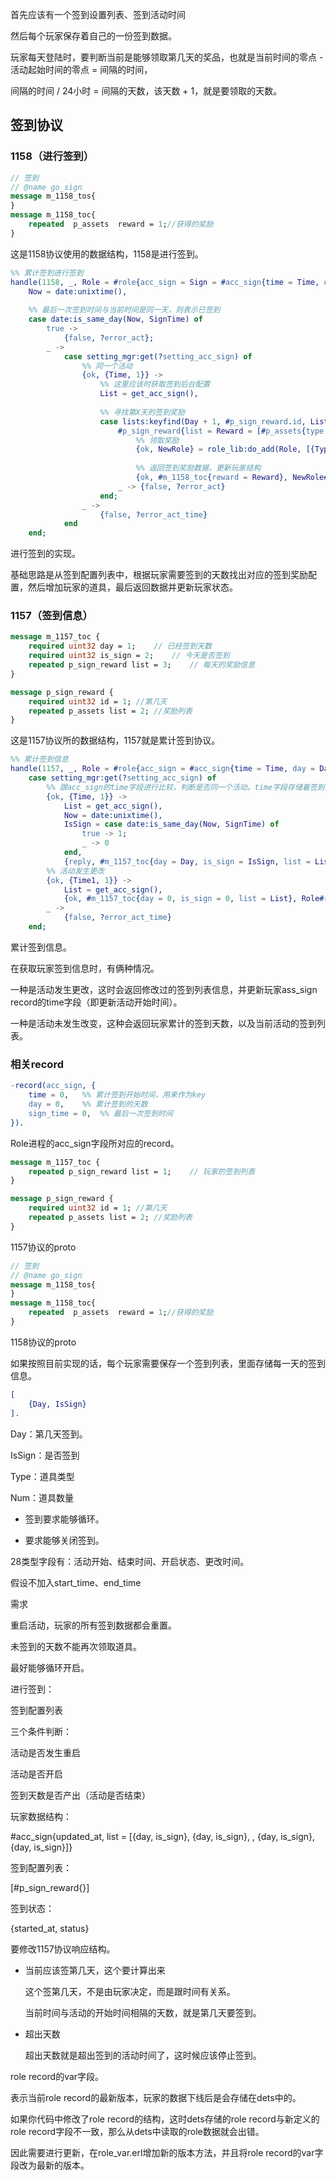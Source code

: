 

首先应该有一个签到设置列表、签到活动时间



然后每个玩家保存着自己的一份签到数据。

玩家每天登陆时，要判断当前是能够领取第几天的奖品，也就是当前时间的零点 - 活动起始时间的零点 =  间隔的时间，

间隔的时间 / 24小时 = 间隔的天数，该天数 + 1，就是要领取的天数。



## 签到协议

### 1158（进行签到）



```protobuf
// 签到
// @name go_sign
message m_1158_tos{
}
message m_1158_toc{
    repeated  p_assets  reward = 1;//获得的奖励
}
```

这是1158协议使用的数据结构，1158是进行签到。



```erlang
%% 累计签到进行签到
handle(1158, _, Role = #role{acc_sign = Sign = #acc_sign{time = Time, day = Day, sign_time = SignTime}}) ->
    Now = date:unixtime(),
    
    %% 最后一次签到时间与当前时间是同一天，则表示已签到
    case date:is_same_day(Now, SignTime) of
        true -> 
            {false, ?error_act};
        _ ->
            case setting_mgr:get(?setting_acc_sign) of
                %% 同一个活动
                {ok, {Time, 1}} -> 
                    %% 这里应该时获取签到后台配置
                    List = get_acc_sign(),
                    
                    %% 寻找第X天的签到奖励
                    case lists:keyfind(Day + 1, #p_sign_reward.id, List) of
                        #p_sign_reward{list = Reward = [#p_assets{type = Type, num = Num}]} -> 
                            %% 领取奖励
                            {ok, NewRole} = role_lib:do_add(Role, [{Type, Num}]),
                            
                            %% 返回签到奖励数据，更新玩家结构
                            {ok, #m_1158_toc{reward = Reward}, NewRole#role{acc_sign = Sign#acc_sign{day = Day + 1, sign_time = Now}}};
                        _ -> {false, ?error_act}
                    end;
                _ ->
                    {false, ?error_act_time}
            end
    end;
```

进行签到的实现。

基础思路是从签到配置列表中，根据玩家需要签到的天数找出对应的签到奖励配置，然后增加玩家的道具，最后返回数据并更新玩家状态。







### 1157（签到信息）

```protobuf
message m_1157_toc {
	required uint32 day = 1;	// 已经签到天数
	required uint32 is_sign = 2;	// 今天是否签到
	repeated p_sign_reward list = 3;	// 每天的奖励信息
}

message p_sign_reward {
	required uint32 id = 1;	//第几天
	repeated p_assets list = 2;	//奖励列表
}
```

这是1157协议所的数据结构，1157就是累计签到协议。



```erlang
%% 累计签到信息
handle(1157, _, Role = #role{acc_sign = #acc_sign{time = Time, day = Day, sign_time = SignTime}}) ->
    case setting_mgr:get(?setting_acc_sign) of
        %% 跟acc_sign的time字段进行比较，判断是否同一个活动。time字段存储着签到活动的开始时间
        {ok, {Time, 1}} -> 
            List = get_acc_sign(),
            Now = date:unixtime(),
            IsSign = case date:is_same_day(Now, SignTime) of
                true -> 1;
                _ -> 0
            end,
            {reply, #m_1157_toc{day = Day, is_sign = IsSign, list = List}};
        %% 活动发生更改
        {ok, {Time1, 1}} ->  
            List = get_acc_sign(),
            {ok, #m_1157_toc{day = 0, is_sign = 0, list = List}, Role#role{acc_sign = #acc_sign{time = Time1}}};
        _ -> 
            {false, ?error_act_time}
    end;
```

累计签到信息。

在获取玩家签到信息时，有俩种情况。

一种是活动发生更改，这时会返回修改过的签到列表信息，并更新玩家ass_sign record的time字段（即更新活动开始时间）。

一种是活动未发生改变，这种会返回玩家累计的签到天数，以及当前活动的签到列表。







### 相关record

```erlang
-record(acc_sign, {
	time = 0,	%% 累计签到开始时间，用来作为key
	day = 0,	%% 累计签到的天数
	sign_time = 0,	%% 最后一次签到时间
}).
```

Role进程的acc_sign字段所对应的record。



```protobuf
message m_1157_toc {
	repeated p_sign_reward list = 1;	// 玩家的签到列表
}

message p_sign_reward {
	required uint32 id = 1;	//第几天
	repeated p_assets list = 2;	//奖励列表
}
```

1157协议的proto



```protobuf
// 签到
// @name go_sign
message m_1158_tos{
}
message m_1158_toc{
    repeated  p_assets  reward = 1;//获得的奖励
}
```

1158协议的proto







如果按照目前实现的话，每个玩家需要保存一个签到列表，里面存储每一天的签到信息。

```erlang
[
	{Day, IsSign}
].
```

Day：第几天签到。

IsSign：是否签到

Type：道具类型

Num：道具数量



- 签到要求能够循环。

- 要求能够关闭签到。



28类型字段有：活动开始、结束时间、开启状态、更改时间。

假设不加入start_time、end_time





需求

重启活动，玩家的所有签到数据都会重置。

未签到的天数不能再次领取道具。

最好能够循环开启。



进行签到：

签到配置列表



三个条件判断：

活动是否发生重启

活动是否开启

签到天数是否产出（活动是否结束）



玩家数据结构：

#acc_sign{updated_at, list = [{day, is_sign}, {day, is_sign}, , {day, is_sign}, {day, is_sign}]}



签到配置列表：

[#p_sign_reward{}]

签到状态：

{started_at, status}



要修改1157协议响应结构。









- 当前应该签第几天，这个要计算出来

  这个签第几天，不是由玩家决定，而是跟时间有关系。

  当前时间与活动的开始时间相隔的天数，就是第几天要签到。

- 超出天数

  超出天数就是超出签到的活动时间了，这时候应该停止签到。

























role record的var字段。

表示当前role record的最新版本，玩家的数据下线后是会存储在dets中的。

如果你代码中修改了role record的结构，这时dets存储的role record与新定义的role record字段不一致，那么从dets中读取的role数据就会出错。

因此需要进行更新，在role_var.erl增加新的版本方法，并且将role record的var字段改为最新的版本。

